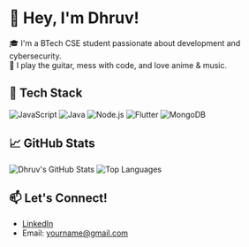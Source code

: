 # 👋 Hey, I'm Dhruv!

🎓 I'm a BTech CSE student passionate about development and cybersecurity.  
🎸 I play the guitar, mess with code, and love anime & music.

## 🔧 Tech Stack
![JavaScript](https://img.shields.io/badge/-JavaScript-yellow?style=flat-square&logo=javascript)
![Java](https://img.shields.io/badge/-Java-orange?style=flat-square&logo=java)
![Node.js](https://img.shields.io/badge/-Node.js-green?style=flat-square&logo=node.js)
![Flutter](https://img.shields.io/badge/-Flutter-blue?style=flat-square&logo=flutter)
![MongoDB](https://img.shields.io/badge/-MongoDB-darkgreen?style=flat-square&logo=mongodb)

## 📈 GitHub Stats
![Dhruv's GitHub Stats](https://github-readme-stats.vercel.app/api?username=dhruvxyz&show_icons=true&theme=radical)
![Top Languages](https://github-readme-stats.vercel.app/api/top-langs/?username=dhruvxyz&layout=compact&theme=radical)

## 📫 Let's Connect!
- [LinkedIn](https://linkedin.com/in/YOUR-LINK)
- Email: yourname@gmail.com

